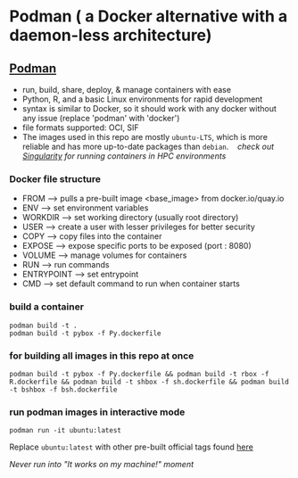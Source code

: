 # Podman ( a Docker alternative with a daemon-less architecture)
## [Podman](https://docs.podman.io/en/latest/)
   - run, build, share, deploy, & manage containers with ease     
   - Python, R, and a basic Linux environments for rapid development     
   - syntax is similar to Docker, so it should work with any docker without any issue (replace 'podman' with 'docker') 
   - file formats supported: OCI, SIF
   - The images used in this repo are mostly `ubuntu-LTS`, which is more reliable and has more up-to-date packages than `debian`.
   *check out [Singularity](https://docs.sylabs.io/guides/4.2/user-guide/) for running containers in HPC environments*

### Docker file structure
- FROM --> pulls a pre-built image <base_image> from docker.io/quay.io
- ENV --> set environment variables
- WORKDIR --> set working directory (usually root directory)
-  USER --> create a user with lesser privileges for better security
-  COPY --> copy files into the container
- EXPOSE --> expose specific ports to be exposed (port : 8080)
- VOLUME --> manage volumes for containers
- RUN --> run commands
- ENTRYPOINT --> set entrypoint
- CMD --> set default command to run when container starts

### build a container
```shell     
podman build -t .      
podman build -t pybox -f Py.dockerfile  
```  
### for building all images in this repo at once
```shell    
podman build -t pybox -f Py.dockerfile && podman build -t rbox -f R.dockerfile && podman build -t shbox -f sh.dockerfile && podman build -t bshbox -f bsh.dockerfile     
``` 
### run podman images in interactive mode
```shell  
podman run -it ubuntu:latest  
```  
Replace `ubuntu:latest` with other pre-built official tags found [here](https://hub.docker.com/search?badges=official)  
  
*Never run into "It works on my machine!" moment*
